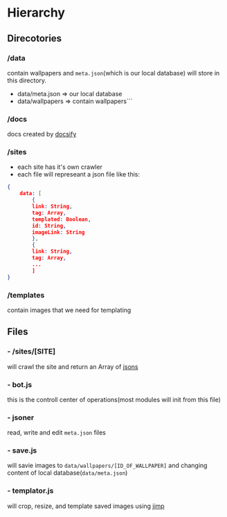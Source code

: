 # Hierarchy

## Direcotories

### /data
contain wallpapers and `meta.json`(which is our local database) will store in this directory.
* data/meta.json => our local database
* data/wallpapers => contain wallpapers```

### /docs
docs created by [docsify](https://docsify.js.org)

### /sites
* each site has it's own crawler
* each file will represeant a json file like this:
``` json
{
    data: [
        {
        link: String,
        tag: Array,
        templated: Boolean,
        id: String,
        imageLink: String
        },
        {
        link: String,
        tag: Array,
        ...
        ]
}
```

### /templates
contain images that we need for templating

## Files

### - /sites/[SITE]
will crawl the site and return an Array of [jsons](https://alirezainjast.github.io/wallpaperCrawler/#/hierarchy?id=sites)

### - bot.js
this is the controll center of operations(most modules will init from this file)

### - jsoner
read, write and edit ```meta.json``` files

### - save.js
will savie images to `data/wallpapers/[ID_OF_WALLPAPER]` and changing content of local database(`data/meta.json`)

### - templator.js
will crop, resize, and template saved images using [jimp](https://www.npmjs.com/package/jimp)

